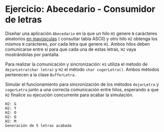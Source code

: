 # Ejercicio: Abecedario - Consumidor de letras

Diseñar una aplicación `Abecedario` en la que un hilo `H1` genere `N` carácteres aleatorios <ins>en mayúsculas</ins> (
consultar tabla ASCII) y otro hilo `H2` obtenga los mismos `N` carácteres, por cada letra que genere `H1`. Ambos hilos
deben comunicarse entre sí para que cada una de estas letras, `H2` vaya mostrándolas por pantalla.

Para realizar la comunicación y sincronización: `H1` utiliza el método de `dejarLetra(char letra)` y `H2` el método `char
cogerLetra()`. Ambos métodos pertenecen a la clase `BufferLetra`.

Simular el funcionamiento para sincronización de los métodos `dejarLetra` y `cogerLetra` junto a una correcta
comunicación entre
hilos, esperando a que `H2` finalice su ejecución concurrente para acabar la simulación.

```
H2: G
H2: Y
H2: O
H2: O
H2: M
Generación de 5 letras acabada
```

